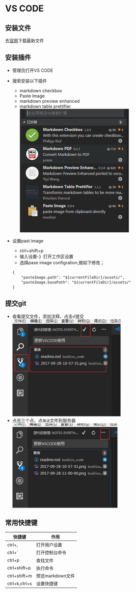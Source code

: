 # VS CODE

## 安装文件
去[官网](https://code.visualstudio.com/)下载最新文件

## 安装插件

* 管理员打开VS CODE

* 搜索安装以下插件
    * markdown checkbox
    * Paste Image
    * markdown preview enhanced
    * markdown table prettifier  
    ![](assets/2017-11-19-17-54-51.png)  
    
* 设置past image
    * ctrl+shift+p
    * 输入设置-》打开工作区设置
    * 选择pase image configration,做如下修改；
    
    ```
    {
        "pasteImage.path": "${currentFileDir}/assets/",
        "pasteImage.basePath": "${currentFileDir}/assets/"
    }
    ```

## 提交git

* 查看提交文件，添加注释，点击√提交   
    ![](assets/2017-09-28-11-00-00.png)
* 点击三个点，点``推送``文件到服务器  
    ![](assets/2017-09-28-11-01-02.png)

## 常用快捷键

| 快捷键        | 作用             |
|---------------|------------------|
| ctrl+,        | 打开用户设置     |
| ctrl+`        | 打开控制台命令   |
| ctrl+p        | 查找文件         |
| ctrl+shift+p  | 执行命令         |
| ctrl+shift+m  | 预览markdown文件 |
| ctrl+k,ctrl+s | 设置快捷键       |
